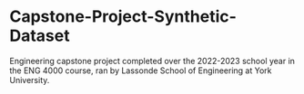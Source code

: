 # Capstone-Project-Synthetic-Dataset
Engineering capstone project completed over the 2022-2023 school year in the ENG 4000 course, ran by Lassonde School of Engineering at York University.

